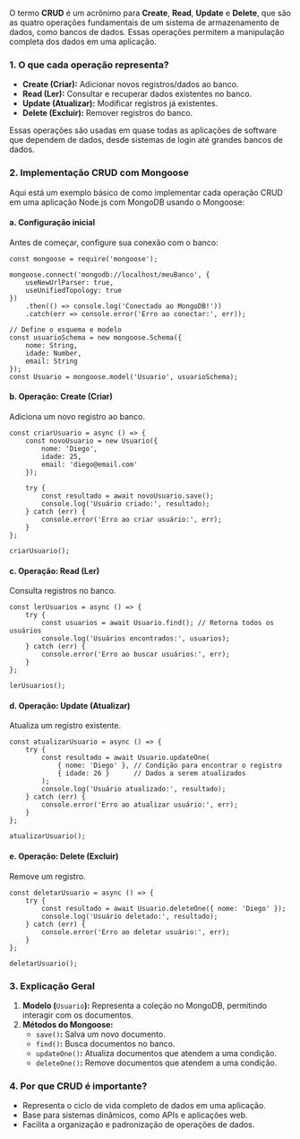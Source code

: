 O termo **CRUD** é um acrônimo para **Create**, **Read**, **Update** e **Delete**, que são as quatro operações fundamentais de um sistema de armazenamento de dados, como bancos de dados. Essas operações permitem a manipulação completa dos dados em uma aplicação.
### **1. O que cada operação representa?**

- **Create (Criar):** Adicionar novos registros/dados ao banco.
- **Read (Ler):** Consultar e recuperar dados existentes no banco.
- **Update (Atualizar):** Modificar registros já existentes.
- **Delete (Excluir):** Remover registros do banco.

Essas operações são usadas em quase todas as aplicações de software que dependem de dados, desde sistemas de login até grandes bancos de dados.

### **2. Implementação CRUD com Mongoose**

Aqui está um exemplo básico de como implementar cada operação CRUD em uma aplicação Node.js com MongoDB usando o Mongoose:
#### **a. Configuração inicial**
Antes de começar, configure sua conexão com o banco:

```
const mongoose = require('mongoose');

mongoose.connect('mongodb://localhost/meuBanco', {
    useNewUrlParser: true,
    useUnifiedTopology: true
})
    .then(() => console.log('Conectado ao MongoDB!'))
    .catch(err => console.error('Erro ao conectar:', err));

// Define o esquema e modelo
const usuarioSchema = new mongoose.Schema({
    nome: String,
    idade: Number,
    email: String
});
const Usuario = mongoose.model('Usuario', usuarioSchema);
```

#### **b. Operação: Create (Criar)**
Adiciona um novo registro ao banco.

```
const criarUsuario = async () => {
    const novoUsuario = new Usuario({
        nome: 'Diego',
        idade: 25,
        email: 'diego@email.com'
    });

    try {
        const resultado = await novoUsuario.save();
        console.log('Usuário criado:', resultado);
    } catch (err) {
        console.error('Erro ao criar usuário:', err);
    }
};

criarUsuario();
```

#### **c. Operação: Read (Ler)**
Consulta registros no banco.

```
const lerUsuarios = async () => {
    try {
        const usuarios = await Usuario.find(); // Retorna todos os usuários
        console.log('Usuários encontrados:', usuarios);
    } catch (err) {
        console.error('Erro ao buscar usuários:', err);
    }
};

lerUsuarios();
```

#### **d. Operação: Update (Atualizar)**
Atualiza um registro existente.

```
const atualizarUsuario = async () => {
    try {
        const resultado = await Usuario.updateOne(
            { nome: 'Diego' }, // Condição para encontrar o registro
            { idade: 26 }      // Dados a serem atualizados
        );
        console.log('Usuário atualizado:', resultado);
    } catch (err) {
        console.error('Erro ao atualizar usuário:', err);
    }
};

atualizarUsuario();
```

#### **e. Operação: Delete (Excluir)**
Remove um registro.

```
const deletarUsuario = async () => {
    try {
        const resultado = await Usuario.deleteOne({ nome: 'Diego' });
        console.log('Usuário deletado:', resultado);
    } catch (err) {
        console.error('Erro ao deletar usuário:', err);
    }
};

deletarUsuario();
```

### **3. Explicação Geral**
1. **Modelo (**`Usuario`**):** Representa a coleção no MongoDB, permitindo interagir com os documentos.
2. **Métodos do Mongoose:**
    - `save()`**:** Salva um novo documento.
    - `find()`**:** Busca documentos no banco.
    - `updateOne()`**:** Atualiza documentos que atendem a uma condição.
    - `deleteOne()`**:** Remove documentos que atendem a uma condição.
### **4. Por que CRUD é importante?**
- Representa o ciclo de vida completo de dados em uma aplicação.
- Base para sistemas dinâmicos, como APIs e aplicações web.
- Facilita a organização e padronização de operações de dados.


